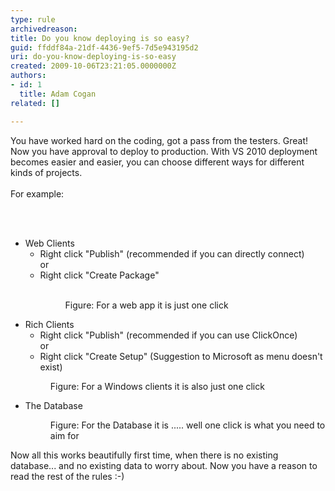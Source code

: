 ```yaml
---
type: rule
archivedreason: 
title: Do you know deploying is so easy?
guid: ffddf84a-21df-4436-9ef5-7d5e943195d2
uri: do-you-know-deploying-is-so-easy
created: 2009-10-06T23:21:05.0000000Z
authors:
- id: 1
  title: Adam Cogan
related: []

---
```



You have worked hard on the coding, got a pass from the testers. Great! Now you have approval to deploy to production. With VS 2010 deployment becomes easier and easier, you can choose different ways for different kinds of projects.<br>
<br>
For example&#58; 

<br><excerpt class='endintro'></excerpt><br>

  <ul>
    <li>Web Clients
    <ul>
        <li>Right click &quot;Publish&quot; (recommended if you can directly connect)&#160;<br>
        or </li>
        <li>Right click &quot;Create Package&quot;<br>
        &#160;
        <dl class="image">
            <dt><img alt="" src="/Standards/SoftwareDevelopment/RulesToBetterSQLServerSchemaDeployment/PublishingImages/PublishWeb.jpg" /> </dt>
            <dd>Figure&#58; For a web app it is just one click </dd>
        </dl>
        </li>
    </ul>
    </li>
    <li>Rich Clients
    <ul>
        <li>Right click &quot;Publish&quot; (recommended if you can use ClickOnce)&#160;<br>
        or </li>
        <li>Right click &quot;Create Setup&quot; (Suggestion to Microsoft as menu doesn't exist)&#160; </li>
    </ul>
    <dl class="image">
        <dt><img alt="" src="/Standards/SoftwareDevelopment/RulesToBetterSQLServerSchemaDeployment/PublishingImages/PublishRichClient.jpg" /> </dt>
        <dd>Figure&#58; For a Windows clients it is also just one click </dd>
    </dl>
    </li>
    <li>The Database
    <dl class="image">
        <dt><img alt="" src="/Standards/SoftwareDevelopment/RulesToBetterSQLServerSchemaDeployment/PublishingImages/PublishDatabase.jpg" /> </dt>
        <dd>Figure&#58; For the&#160;Database it is ..... well one click is what you need to aim for </dd>
        <dd></dd>
    </dl>
    </li>
</ul>
Now all this works beautifully first time, when there is no existing database... and no existing data to worry about. Now you have a reason to read the rest of the rules &#58;-) 



